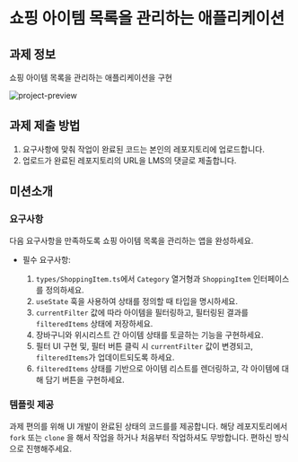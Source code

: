 # 쇼핑 아이템 목록을 관리하는 애플리케이션

## 과제 정보

쇼핑 아이템 목록을 관리하는 애플리케이션을 구현

![project-preview](https://github.com/user-attachments/assets/7ec83f25-9c97-473f-911c-18f65326b778)

## 과제 제출 방법

1. 요구사항에 맞춰 작업이 완료된 코드는 본인의 레포지토리에 업로드합니다.
2. 업로드가 완료된 레포지토리의 URL을 LMS의 댓글로 제출합니다.

## 미션소개

### 요구사항

다음 요구사항을 만족하도록 쇼핑 아이템 목록을 관리하는 앱을 완성하세요.

- 필수 요구사항:

  1. `types/ShoppingItem.ts`에서 `Category` 열거형과 `ShoppingItem` 인터페이스를 정의하세요.
  2. `useState` 훅을 사용하여 상태를 정의할 때 타입을 명시하세요.
  3. `currentFilter` 값에 따라 아이템을 필터링하고, 필터링된 결과를 `filteredItems` 상태에 저장하세요.
  4. 장바구니와 위시리스트 간 아이템 상태를 토글하는 기능을 구현하세요.
  5. 필터 UI 구현 및, 필터 버튼 클릭 시 `currentFilter` 값이 변경되고, `filteredItems`가 업데이트되도록 하세요.
  6. `filteredItems` 상태를 기반으로 아이템 리스트를 렌더링하고, 각 아이템에 대해 담기 버튼을 구현하세요.

### 템플릿 제공

과제 편의를 위해 UI 개발이 완료된 상태의 코드를를 제공합니다.
해당 레포지토리에서 `fork` 또는 `clone` 을 해서 작업을 하거나 처음부터 작업하셔도 무방합니다. 편하신 방식으로 진행해주세요.
